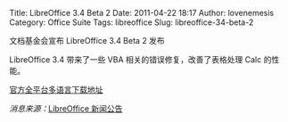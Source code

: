 Title: LibreOffice 3.4 Beta 2
Date: 2011-04-22 18:17
Author: lovenemesis
Category: Office Suite
Tags: libreoffice
Slug: libreoffice-34-beta-2

文档基金会宣布 LibreOffice 3.4 Beta 2 发布

LibreOffice 3.4 带来了一些 VBA 相关的错误修复，改善了表格处理 Calc
的性能。

[官方全平台多语言下载地址](http://www.libreoffice.org/download/pre-releases/)

*消息来源：*[LibreOffice
新闻公告](http://blog.documentfoundation.org/2011/04/22/libreoffice-3-4-beta-2-available/)
